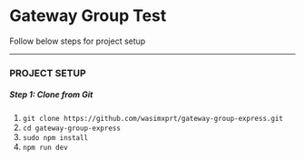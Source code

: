 # Gateway Group Test

Follow below steps for project setup

***

### PROJECT SETUP

##### Step 1: Clone from Git

1. `git clone https://github.com/wasimxprt/gateway-group-express.git`
1. `cd gateway-group-express`
2. `sudo npm install`
3. `npm run dev`
